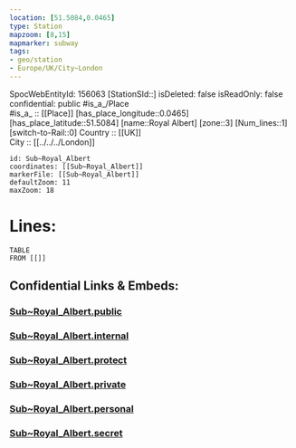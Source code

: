 ```yaml
---
location: [51.5084,0.0465] 
type: Station 
mapzoom: [8,15] 
mapmarker: subway 
tags:
- geo/station
- Europe/UK/City~London
---
```

SpocWebEntityId: 156063
[StationSId::] 
isDeleted: false
isReadOnly: false
confidential: public
#is_a_/Place  
#is_a_ :: [[Place]] 
[has_place_longitude::0.0465] 
[has_place_latitude::51.5084] 
[name::Royal Albert] 
[zone::3] 
[Num_lines::1] 
[switch-to-Rail::0] 
Country :: [[UK]]  
City :: [[../../../London]]  


```leaflet
id: Sub~Royal_Albert
coordinates: [[Sub~Royal_Albert]] 
markerFile: [[Sub~Royal_Albert]] 
defaultZoom: 11 
maxZoom: 18
```


# Lines: 
```dataview
TABLE 
FROM [[]] 
```


## Confidential Links & Embeds: 

### [Sub~Royal_Albert.public](/_public/\Earth\Continent\Europe\Europe~North\UK\England\Regions~England\London,Greater\cities~GreaterLondon\Underground\StationSub~Royal_Albert.public.md) 

### [Sub~Royal_Albert.internal](/_internal/\Earth\Continent\Europe\Europe~North\UK\England\Regions~England\London,Greater\cities~GreaterLondon\Underground\StationSub~Royal_Albert.internal.md) 

### [Sub~Royal_Albert.protect](/_protect/\Earth\Continent\Europe\Europe~North\UK\England\Regions~England\London,Greater\cities~GreaterLondon\Underground\StationSub~Royal_Albert.protect.md) 

### [Sub~Royal_Albert.private](/_private/\Earth\Continent\Europe\Europe~North\UK\England\Regions~England\London,Greater\cities~GreaterLondon\Underground\StationSub~Royal_Albert.private.md) 

### [Sub~Royal_Albert.personal](/_personal/\Earth\Continent\Europe\Europe~North\UK\England\Regions~England\London,Greater\cities~GreaterLondon\Underground\StationSub~Royal_Albert.personal.md) 

### [Sub~Royal_Albert.secret](/_secret/\Earth\Continent\Europe\Europe~North\UK\England\Regions~England\London,Greater\cities~GreaterLondon\Underground\StationSub~Royal_Albert.secret.md)

